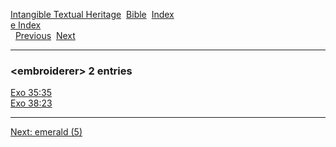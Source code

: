 [Intangible Textual Heritage](../../index)  [Bible](../index) 
[Index](index)   
[e Index](_e_)  
  [Previous](c03645)  [Next](c03647) 

------------------------------------------------------------------------

### &lt;embroiderer&gt; 2 entries

[Exo 35:35](../kjv/exo035.htm#035)  
[Exo 38:23](../kjv/exo038.htm#023)  

------------------------------------------------------------------------

[Next: emerald (5)](c03647)
